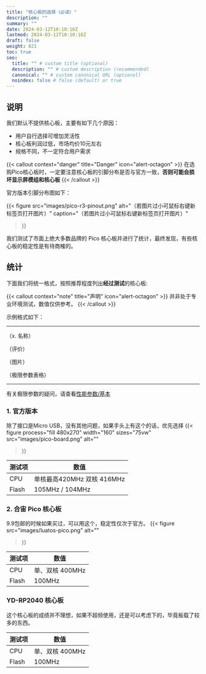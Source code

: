 ```yaml
---
title: "核心板的选择（必读）"
description: ""
summary: ""
date: 2024-03-12T10:10:16Z
lastmod: 2024-03-12T10:10:16Z
draft: false
weight: 821
toc: true
seo:
  title: "" # custom title (optional)
  description: "" # custom description (recommended)
  canonical: "" # custom canonical URL (optional)
  noindex: false # false (default) or true
---
```


## 说明

我们默认不提供核心板，主要有如下几个原因：

- 用户自行选择可增加灵活性
- 核心板利润过低，市场均价10元左右
- 规格不同，不一定符合用户需求


{{< callout context="danger" title="Danger" icon="alert-octagon" >}}
在选购Pico核心板时，一定要注意核心板的引脚分布是否与官方一致，**否则可能会损坏显示屏模组和核心板**
{{< /callout >}}

官方版本引脚分布图如下：

{{< figure
  src="images/pico-r3-pinout.png"
  alt="（若图片过小可鼠标右键新标签页打开图片）"
  caption="（若图片过小可鼠标右键新标签页打开图片）"  
>}}

我们测试了市面上绝大多数品牌的 Pico 核心板并进行了统计，最终发现，有些核心板的稳定性是有待商榷的。

##  统计

下面我们将统一格式，按照推荐程度列出**经过测试**的核心板:

{{< callout context="note" title="声明" icon="alert-octagon" >}}
并非处于专业环境测试，数值仅供参考。
{{< /callout >}}

示例格式如下：

------

 （x. 名称）

（评价）

（图片）

（极限参数表格）

------

有关极限参数的疑问，请查看[性能参数/基本](/docs/performance/basic/)

### 1. 官方版本

除了接口是Micro USB，没有其他问题，如果手头上有这个的话，优先选择
{{< figure
  process="fill 480x270"
  width="160"
  sizes="75vw"
  src="images/pico-board.png"
  alt=""
>}}


| 测试项    |   数值  | 
| --- | --- |
| CPU | 单核最高420MHz 双核 416MHz |
| Flash | 105MHz / 104MHz |

### 2. 合宙 Pico 核心板

9.9包邮的时候如果买过，可以用这个，稳定性仅次于官方。
{{< figure
  src="images/luatos-pico.png"
  alt=""
>}}

| 测试项    |   数值  | 
| --- | --- |
| CPU | 单、双核 400MHz |
| Flash | 100MHz |

### YD-RP2040 核心板

这个核心板的成绩并不理想，如果不超频使用，还是可以考虑下的，毕竟板载了较多的东西。

| 测试项    |   数值  | 
| --- | --- |
| CPU | 单、双核 400MHz |
| Flash | 100MHz |